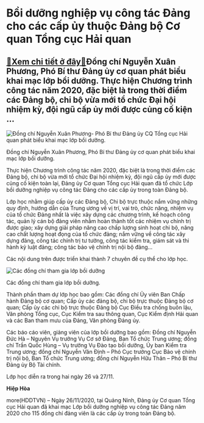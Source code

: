 Bồi dưỡng nghiệp vụ công tác Đảng cho các cấp ủy thuộc Đảng bộ Cơ quan Tổng cục Hải quan
========================================================================================

[:gift:Xem chi tiết ở đây:gift:](https://hddtvn.com/boi-duong-nghiep-vu-cong-tac-dang-cho-cac-cap-uy-thuoc-dang-bo-co-quan-tong-cuc-hai-quan-2/)Đồng chí Nguyễn Xuân Phương, Phó Bí thư Đảng ủy cơ quan phát biểu khai mạc lớp bồi dưỡng. Thực hiện Chương trình công tác năm 2020, đặc biệt là trong thời điểm các Đảng bộ, chi bộ vừa mới tổ chức Đại hội nhiệm kỳ, đội ngũ cấp ủy mới được củng cố kiện …
------------------------------------------------------------------------------------------------------------------------------------------------------------------------------------------------------------------------------------------------------------





![Đồng chí Nguyễn Xuân Phương- Phó Bí thư Đảng ủy CQ Tổng cục Hải quan phát biểu khai mạc lớp bồi dưỡng.](https://hddtvn.com/wp-content/uploads/2021/01/4054_1606355017309.jpg "Đồng chí Nguyễn Xuân Phương- Phó Bí thư Đảng ủy CQ Tổng cục Hải quan phát biểu khai mạc lớp bồi dưỡng.")


Đồng chí Nguyễn Xuân Phương, Phó Bí thư Đảng ủy cơ quan phát biểu khai mạc lớp bồi dưỡng.



Thực hiện Chương trình công tác năm 2020, đặc biệt là trong thời điểm các Đảng bộ, chi bộ vừa mới tổ chức Đại hội nhiệm kỳ, đội ngũ cấp ủy mới được củng cố kiện toàn lại, Đảng ủy Cơ quan Tổng cục Hải quan đã tổ chức Lớp bồi dưỡng nghiệp vụ công tác Đảng cho các cấp ủy trong toàn Đảng bộ.


Lớp học nhằm giúp cấp ủy các Đảng bộ, Chi bộ trực thuộc nắm vững những quy định, hướng dẫn của Trung ương về vị trí, vai trò, chức năng, nhiệm vụ của tổ chức Đảng nhất là việc xây dựng các chương trình, kế hoạch công tác, quản lý cán bộ đảng viên nhằm hoàn thành tốt các nhiệm vụ chính trị được giao; xây dựng giải pháp nâng cao chấp lượng sinh hoạt chi bộ, nâng cao chất lượng hoạt đọng của tổ chức đảng; nắm vững về công tác xây dựng đảng, công tác chính trị tư tưởng, công tác kiểm tra, giám sát và thi hành kỷ luật đảng; công tác bảo vệ chính trị nội bộ đảng…


Các nội dung trên được triển khai thành 7 chuyên đề cụ thể cho lớp học.





![Các đồng chí tham gia lớp bồi dưỡng](https://hddtvn.com/wp-content/uploads/2021/01/4201_1606355017278.jpg "Các đồng chí tham gia lớp bồi dưỡng")


Các đồng chí tham gia lớp bồi dưỡng.



Thành phần tham dự lớp học bao gồm: Các đồng chí Ủy viên Ban Chấp hành Đảng bộ cơ quan; Cấp ủy các đảng bộ, chi bộ trực thuộc Đảng bộ cơ quan; Cấp ủy các chi bộ trực thuộc Đảng bộ Cục Điều tra chống buôn lậu, Văn phòng Tổng cục, Cục Kiểm tra sau thông quan, Cục Kiểm định Hải quan và các Ban tham mưu của Đảng, Văn phòng Đảng ủy.


Các báo cáo viên, giảng viên của lớp bồi dưỡng bao gồm: Đồng chí Nguyễn Đức Hà – Nguyên Vụ trưởng Vụ Cơ sở Đảng, Ban Tổ chức Trung ương; đồng chí Trần Quốc Hùng – Vụ trưởng Vụ Đào tạo bồi dưỡng, Ủy ban Kiểm tra Trung ương; đồng chí Nguyễn Văn Định – Phó Cục trưởng Cục Bảo vệ chính trị nội bộ, Ban Tổ chức Trung ương; đồng chí Nguyễn Hữu Thân – Phó Bí thư Đảng ủy Bộ Tài chính.


Lớp học diễn ra trong hai ngày 26 và 27/11.




**Hiệp Hòa**



more(HDDTVN) – Ngày 26/11/2020, tại Quảng Ninh, Đảng ủy Cơ quan Tổng cục Hải quan đã khai mạc Lớp bồi dưỡng nghiệp vụ công tác Đảng năm 2020 cho 115 đồng chí đảng viên là các cấp ủy trong toàn Đảng bộ.

